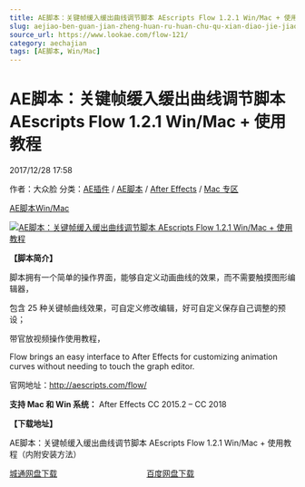 ```yaml
---
title: AE脚本：关键帧缓入缓出曲线调节脚本 AEscripts Flow 1.2.1 Win/Mac + 使用教程
slug: aejiao-ben-guan-jian-zheng-huan-ru-huan-chu-qu-xian-diao-jie-jiao-ben-aescripts-flow-1-2-1-win-mac-shi-yong-jiao-cheng
source_url: https://www.lookae.com/flow-121/
category: aechajian
tags: [AE脚本, Win/Mac]
---
```

# AE脚本：关键帧缓入缓出曲线调节脚本 AEscripts Flow 1.2.1 Win/Mac + 使用教程

2017/12/28 17:58

作者：大众脸
分类：[AE插件](https://www.lookae.com/after-effects/aechajian/) / [AE脚本](https://www.lookae.com/after-effects/aescripts/) / [After Effects](https://www.lookae.com/after-effects/) / [Mac 专区](https://www.lookae.com/mac-osx/)

[AE脚本](https://www.lookae.com/tag/ae%e8%84%9a%e6%9c%ac/)[Win/Mac](https://www.lookae.com/tag/winmac/)

[![AE脚本：关键帧缓入缓出曲线调节脚本 AEscripts Flow 1.2.1 Win/Mac + 使用教程](https://www.lookae.com/wp-content/uploads/2016/10/Flow.jpg "AE脚本：关键帧缓入缓出曲线调节脚本 AEscripts Flow 1.2.1 Win/Mac + 使用教程-LookAE.com")](https://www.lookae.com/wp-content/uploads/2016/10/Flow.jpg)

**【脚本简介】**

脚本拥有一个简单的操作界面，能够自定义动画曲线的效果，而不需要触摸图形编辑器，

包含 25 种关键帧曲线效果，可自定义修改编辑，好可自定义保存自己调整的预设；

带官放视频操作使用教程，

Flow brings an easy interface to After Effects for customizing animation curves without needing to touch the graph editor.

官网地址：http://aescripts.com/flow/

**支持 Mac 和 Win 系统：** After Effects CC 2015.2 – CC 2018

**【下载地址】**

AE脚本：关键帧缓入缓出曲线调节脚本 AEscripts Flow 1.2.1 Win/Mac + 使用教程（内附安装方法）

[城通网盘下载](https://lookae.ctfile.com/fs/680462-232712763)                                        [百度网盘下载](https://pan.baidu.com/s/1c20Ki7u)
